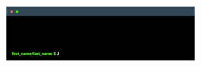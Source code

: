 ![intro](intro.gif)
<!---
PerisicJere/PerisicJere is a ✨ special ✨ repository because its `README.md` (this file) appears on your GitHub profile.
You can click the Preview link to take a look at your changes.
--->
